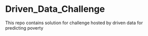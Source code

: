 # Driven_Data_Challenge
This repo contains solution for challenge hosted by driven data for predicting poverty
